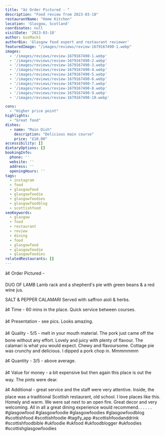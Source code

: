 ```yaml
---
title: "â¢ Order Pictured - "
description: "Food review from 2023-03-18"
restaurantName: "Home Kitchen"
location: 'Glasgow, Scotland'
coordinates: null
visitDate: '2023-03-18'
author: GusMack1
authorBio: 'Glasgow food expert and restaurant reviewer'
featuredImage: "/images/reviews/review-1679167490-1.webp"
images:
  - '/images/reviews/review-1679167490-1.webp'
  - '/images/reviews/review-1679167490-2.webp'
  - '/images/reviews/review-1679167490-3.webp'
  - '/images/reviews/review-1679167490-4.webp'
  - '/images/reviews/review-1679167490-5.webp'
  - '/images/reviews/review-1679167490-6.webp'
  - '/images/reviews/review-1679167490-7.webp'
  - '/images/reviews/review-1679167490-8.webp'
  - '/images/reviews/review-1679167490-9.webp'
  - '/images/reviews/review-1679167490-10.webp'

cons:
  - "Higher price point"
highlights:
  - "Great food"
dishes:
  - name: "Main Dish"
    description: "Delicious main course"
    price: "£10.00"
accessibility: []
dietaryOptions: []
bookingInfo:
  phone: ''
  website: ''
  address: ''
  openingHours: ''
tags:
  - instagram
  - food
  - glasgowfood
  - glasgowfoodie
  - glasgowfoodies
  - glasgowfoodblog
  - scottishfood
seoKeywords:
  - glasgow
  - food
  - restaurant
  - review
  - dining
  - food
  - glasgowfood
  - glasgowfoodie
  - glasgowfoodies
relatedRestaurants: []
---
```

â¢ Order Pictured - 

DUO OF LAMB
Lamb rack and a shepherd's pie with green beans & a red wine jus.

SALT & PEPPER CALAMARI
Served with saffron aioli & herbs.

â¢ Time - 60 mins in the place. Quick service between courses.

â¢ Presentation - see pics. Looks amazing.

â¢ Quality - 5/5 - melt in your mouth material. The pork just came off the bone without any effort. Lovely and juicy with plenty of flavour. The calamari is what you would expect. Chewy and flavoursome. Cottage pie was crunchy and delicious. I dipped a pork chop in. Mmmmmmm

â¢ Quantity - 3/5 - above average. 

â¢ Value for money - a bit expensive but then again this place is out the way. The pints were dear.

â¢ Additional - great service and the staff were very attentive. Inside, the place was a traditional Scottish restaurant, old school. I love places like this. Homely and warm. We were sat next to an open fire. Great decor and very welcoming. All in all a great dining experience would recommend.
.
.
.
.
.
#glasgowfood #glasgowfoodie #glasgowfoodies #glasgowfoodblog #scottishfood #scottishfoodie #tagify_app #scottishfoodanddrink #scottishfoodbible #ukfoodie #ukfood #ukfoodblogger #ukfoodies #scottishglasgowfoodies
